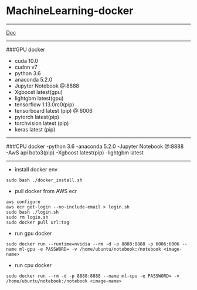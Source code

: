 # MachineLearning-docker
----------------------
[Doc](https://lizequn.github.io/2019/02/03/GPU-supported-Machine-Learning-docker/)

----------------------
###GPU docker

- cuda          10.0           
- cudnn         v7             
- python        3.6            
- anaconda      5.2.0 
- Jupyter Notebook @:8888        
- Xgboost       latest(gpu)       
- lightgbm      latest(gpu)   
- tensorflow    1.13.0rc0(pip) 
- tensorboard   latest (pip) @:6006   
- pytorch       latest(pip) 
- torchvision   latest (pip) 
- keras         latest (pip)

-----------------------
###CPU docker
-python        3.6
-anaconda      5.2.0
-Jupyter Notebook @:8888  
-AwS api       boto3(pip)
-Xgboost       latest(pip)
-lightgbm      latest

-----------------------

- install docker env
``` 
sudo bash ./docker_install.sh
```
- pull docker from AWS ecr 
```
aws configure
aws ecr get-login --no-include-email > login.sh
sudo bash ./login.sh
sudo rm login.sh
sudo docker pull url:tag
```
- run gpu docker
```
sudo docker run --runtime=nvidia --rm -d -p 8888:8888 -p 6006:6006 --name ml-gpu -e PASSWORD= -v /home/ubuntu/notebook:/notebook <image-name>
```
- run cpu docker
```
sudo docker run --rm -d -p 8888:8888 --name ml-cpu -e PASSWORD= -v /home/ubuntu/notebook:/notebook <image-name>
```
